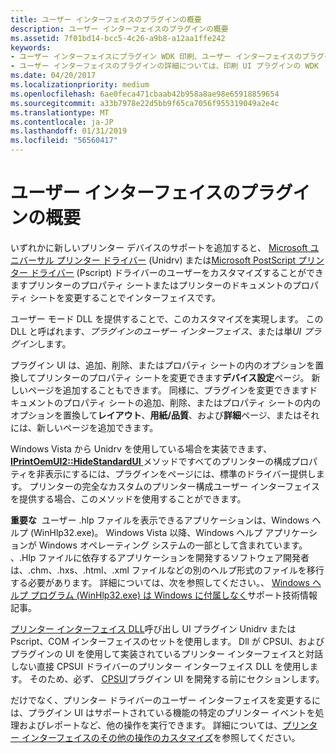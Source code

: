 ```yaml
---
title: ユーザー インターフェイスのプラグインの概要
description: ユーザー インターフェイスのプラグインの概要
ms.assetid: 7f01bd14-bcc5-4c26-a9b8-a12aa1ffe242
keywords:
- ユーザー インターフェイスにプラグイン WDK 印刷、ユーザー インターフェイスのプラグインについて
- ユーザー インターフェイスのプラグインの詳細については、印刷 UI プラグインの WDK
ms.date: 04/20/2017
ms.localizationpriority: medium
ms.openlocfilehash: 6ae0feca471cbaab42b958a8ae98e65918859654
ms.sourcegitcommit: a33b7978e22d5bb9f65ca7056f955319049a2e4c
ms.translationtype: MT
ms.contentlocale: ja-JP
ms.lasthandoff: 01/31/2019
ms.locfileid: "56560417"
---
```

# <a name="introduction-to-user-interface-plug-ins"></a>ユーザー インターフェイスのプラグインの概要





いずれかに新しいプリンター デバイスのサポートを追加すると、 [Microsoft ユニバーサル プリンター ドライバー](microsoft-universal-printer-driver.md) (Unidrv) または[Microsoft PostScript プリンター ドライバー](microsoft-postscript-printer-driver.md) (Pscript) ドライバーのユーザーをカスタマイズすることができますプリンターのプロパティ シートまたはプリンターのドキュメントのプロパティ シートを変更することでインターフェイスです。

ユーザー モード DLL を提供することで、このカスタマイズを実現します。 この DLL と呼ばれます、*プラグインのユーザー インターフェイス*、または単*UI プラグイン*します。

プラグイン UI は、追加、削除、またはプロパティ シートの内のオプションを置換してプリンターのプロパティ シートを変更できます**デバイス設定**ページ。 新しいページを追加することもできます。 同様に、プラグインを変更できますドキュメントのプロパティ シートの追加、削除、またはプロパティ シートの内のオプションを置換して**レイアウト**、**用紙/品質**、および**詳細**ページ、またはそれには、新しいページを追加できます。

Windows Vista から Unidrv を使用している場合を実装できます、 [ **IPrintOemUI2::HideStandardUI** ](https://msdn.microsoft.com/library/windows/hardware/ff554142)メソッドですべてのプリンターの構成プロパティを非表示にするには、プラグインをページには、標準のドライバー提供します。 プリンターの完全なカスタムのプリンター構成ユーザー インターフェイスを提供する場合、このメソッドを使用することができます。

**重要な**  ユーザー .hlp ファイルを表示できるアプリケーションは、Windows ヘルプ (WinHlp32.exe)。 Windows Vista 以降、Windows ヘルプ アプリケーションが Windows オペレーティング システムの一部として含まれています。 、.Hlp ファイルに依存するアプリケーションを開発するソフトウェア開発者は、.chm、.hxs、.html、.xml ファイルなどの別のヘルプ形式のファイルを移行する必要があります。 詳細については、次を参照してください。、 [Windows ヘルプ プログラム (WinHlp32.exe) は Windows に付属しなく](https://go.microsoft.com/fwlink/p/?linkid=80917)サポート技術情報記事。

 

[プリンター インターフェイス DLL](printer-interface-dll.md)呼び出し UI プラグイン Unidrv または Pscript、COM インターフェイスのセットを使用します。 Dll が CPSUI、およびプラグインの UI を使用して実装されているプリンター インターフェイスと対話しない直接 CPSUI ドライバーのプリンター インターフェイス DLL を使用します。 そのため、必ず、 [CPSUI](common-property-sheet-user-interface.md)プラグイン UI を開発する前にセクションします。

だけでなく、プリンター ドライバーのユーザー インターフェイスを変更するには、プラグイン UI はサポートされている機能の特定のプリンター イベントを処理およびレポートなど、他の操作を実行できます。 詳細については、[プリンター インターフェイスのその他の操作のカスタマイズ](customizing-other-printer-interface-operations.md)を参照してください。

 

 





